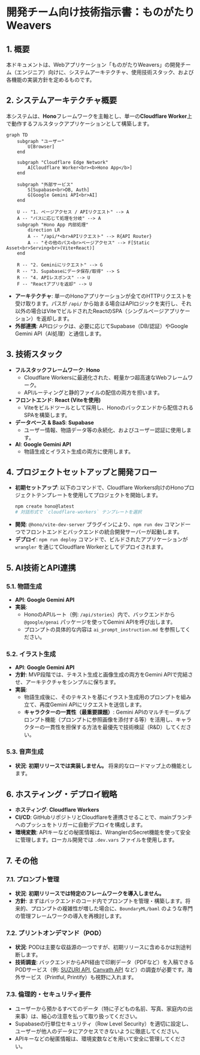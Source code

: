 # 開発チーム向け技術指示書：ものがたりWeavers

## 1. 概要

本ドキュメントは、Webアプリケーション「ものがたりWeavers」の開発チーム（エンジニア）向けに、システムアーキテクチャ、使用技術スタック、および各機能の実装方針を定めるものです。

## 2. システムアーキテクチャ概要

本システムは、**Hono**フレームワークを主軸とし、単一の**Cloudflare Worker**上で動作するフルスタックアプリケーションとして構築します。

```mermaid
graph TD
    subgraph "ユーザー"
        U[Browser]
    end

    subgraph "Cloudflare Edge Network"
        A[Cloudflare Worker<br><b>Hono App</b>]
    end
    
    subgraph "外部サービス"
        S[Supabase<br>DB, Auth]
        G[Google Gemini API<br>AI]
    end

    U -- "1. ページアクセス / APIリクエスト" --> A
    A -- "パスに応じて処理を分岐" --> A
    subgraph "Hono App 内部処理"
        direction LR
        A -- "/api/*<br>APIリクエスト" --> R{API Router}
        A -- "その他のパス<br>ページアクセス" --> F[Static Asset<br>Serving<br>(Vite+React)]
    end

    R -- "2. Geminiにリクエスト" --> G
    R -- "3. Supabaseにデータ保存/取得" --> S
    R -- "4. APIレスポンス" --> U
    F -- "Reactアプリを返却" --> U
```
*   **アーキテクチャ**: 単一のHonoアプリケーションが全てのHTTPリクエストを受け取ります。パスが `/api/` から始まる場合はAPIロジックを実行し、それ以外の場合はViteでビルドされたReactのSPA（シングルページアプリケーション）を返却します。
*   **外部連携**: APIロジックは、必要に応じてSupabase（DB/認証）やGoogle Gemini API（AI処理）と通信します。

## 3. 技術スタック

*   **フルスタックフレームワーク**: **Hono**
    *   Cloudflare Workersに最適化された、軽量かつ超高速なWebフレームワーク。
    *   APIルーティングと静的ファイルの配信の両方を担います。
*   **フロントエンド**: **React (Viteを使用)**
    *   Viteをビルドツールとして採用し、Honoのバックエンドから配信されるSPAを構築します。
*   **データベース & BaaS**: **Supabase**
    *   ユーザー情報、物語データ等の永続化、およびユーザー認証に使用します。
*   **AI**: **Google Gemini API**
    *   物語生成とイラスト生成の両方に使用します。

## 4. プロジェクトセットアップと開発フロー

*   **初期セットアップ**: 以下のコマンドで、Cloudflare Workers向けのHonoプロジェクトテンプレートを使用してプロジェクトを開始します。
    ```sh
    npm create hono@latest
    # 対話形式で `cloudflare-workers` テンプレートを選択
    ```
*   **開発**: `@hono/vite-dev-server` プラグインにより、`npm run dev` コマンド一つでフロントエンドとバックエンドの統合開発サーバーが起動します。
*   **デプロイ**: `npm run deploy` コマンドで、ビルドされたアプリケーションが `wrangler` を通じてCloudflare Workerとしてデプロイされます。

## 5. AI技術とAPI連携

### 5.1. 物語生成
*   **API**: **Google Gemini API**
*   **実装**:
    *   HonoのAPIルート（例: `/api/stories`）内で、バックエンドから `@google/genai` パッケージを使ってGemini APIを呼び出します。
    *   プロンプトの具体的な内容は `ai_prompt_instruction.md` を参照してください。

### 5.2. イラスト生成
*   **API**: **Google Gemini API**
*   **方針**: MVP段階では、テキスト生成と画像生成の両方をGemini APIで完結させ、アーキテクチャをシンプルに保ちます。
*   **実装**:
    *   物語生成後に、そのテキストを基にイラスト生成用のプロンプトを組み立て、再度Gemini APIにリクエストを送信します。
    *   **キャラクターの一貫性（最重要課題）**: Gemini APIのマルチモーダルプロンプト機能（プロンプトに参照画像を添付する等）を活用し、キャラクターの一貫性を担保する方法を最優先で技術検証（R&D）してください。

### 5.3. 音声生成
*   **状況**: **初期リリースでは実装しません。** 将来的なロードマップ上の機能とします。

## 6. ホスティング・デプロイ戦略

*   **ホスティング**: **Cloudflare Workers**
*   **CI/CD**: GitHubリポジトリとCloudflareを連携させることで、mainブランチへのプッシュをトリガーに自動デプロイを構成します。
*   **環境変数**: APIキーなどの秘匿情報は、WranglerのSecret機能を使って安全に管理します。ローカル開発では `.dev.vars` ファイルを使用します。

## 7. その他

### 7.1. プロンプト管理

*   **状況**: **初期リリースでは特定のフレームワークを導入しません。**
*   **方針**: まずはバックエンドのコード内でプロンプトを管理・構築します。将来的、プロンプトの複雑性が増した場合に、`BoundaryML/baml` のような専門の管理フレームワークの導入を再検討します。

### 7.2. プリントオンデマンド（POD）

*   **状況**: PODは主要な収益源の一つですが、初期リリースに含めるかは別途判断します。
*   **技術調査**: バックエンドからAPI経由で印刷データ（PDFなど）を入稿できるPODサービス（例: [SUZURI API](https://suzuri.jp/developer), [Canvath API](https://canvath.jp/docs/api/) など）の調査が必要です。海外サービス（Printful, Printify）も視野に入れます。

### 7.3. 倫理的・セキュリティ要件

*   ユーザーから預かるすべてのデータ（特に子どもの名前、写真、家庭内の出来事）は、細心の注意を払って取り扱ってください。
*   Supabaseの行単位セキュリティ（Row Level Security）を適切に設定し、ユーザーが他人のデータにアクセスできないように徹底してください。
*   APIキーなどの秘匿情報は、環境変数などを用いて安全に管理してください。 